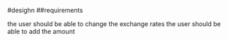 #desighn
##requirements

the user should be able to change the exchange rates
the user should be able to add the amount
